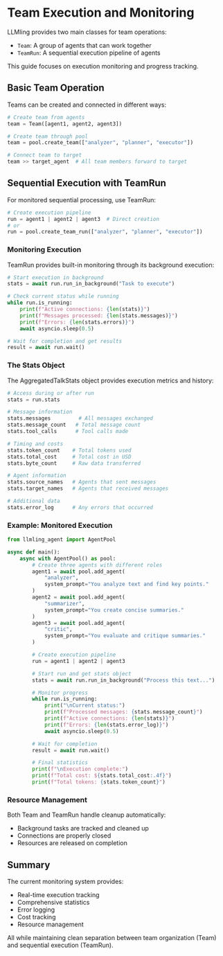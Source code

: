 # Team Execution and Monitoring

LLMling provides two main classes for team operations:

- `Team`: A group of agents that can work together
- `TeamRun`: A sequential execution pipeline of agents

This guide focuses on execution monitoring and progress tracking.

## Basic Team Operation

Teams can be created and connected in different ways:

```python
# Create team from agents
team = Team([agent1, agent2, agent3])

# Create team through pool
team = pool.create_team(["analyzer", "planner", "executor"])

# Connect team to target
team >> target_agent  # All team members forward to target
```

## Sequential Execution with TeamRun

For monitored sequential processing, use TeamRun:

```python
# Create execution pipeline
run = agent1 | agent2 | agent3  # Direct creation
# or
run = pool.create_team_run(["analyzer", "planner", "executor"])
```

### Monitoring Execution

TeamRun provides built-in monitoring through its background execution:

```python
# Start execution in background
stats = await run.run_in_background("Task to execute")

# Check current status while running
while run.is_running:
    print(f"Active connections: {len(stats)}")
    print(f"Messages processed: {len(stats.messages)}")
    print(f"Errors: {len(stats.errors)}")
    await asyncio.sleep(0.5)

# Wait for completion and get results
result = await run.wait()
```

### The Stats Object

The AggregatedTalkStats object provides execution metrics and history:

```python
# Access during or after run
stats = run.stats

# Message information
stats.messages         # All messages exchanged
stats.message_count   # Total message count
stats.tool_calls      # Tool calls made

# Timing and costs
stats.token_count    # Total tokens used
stats.total_cost     # Total cost in USD
stats.byte_count     # Raw data transferred

# Agent information
stats.source_names   # Agents that sent messages
stats.target_names   # Agents that received messages

# Additional data
stats.error_log      # Any errors that occurred
```

### Example: Monitored Execution

```python
from llmling_agent import AgentPool

async def main():
    async with AgentPool() as pool:
        # Create three agents with different roles
        agent1 = await pool.add_agent(
            "analyzer",
            system_prompt="You analyze text and find key points."
        )
        agent2 = await pool.add_agent(
            "summarizer",
            system_prompt="You create concise summaries."
        )
        agent3 = await pool.add_agent(
            "critic",
            system_prompt="You evaluate and critique summaries."
        )

        # Create execution pipeline
        run = agent1 | agent2 | agent3

        # Start run and get stats object
        stats = await run.run_in_background("Process this text...")

        # Monitor progress
        while run.is_running:
            print("\nCurrent status:")
            print(f"Processed messages: {stats.message_count}")
            print(f"Active connections: {len(stats)}")
            print(f"Errors: {len(stats.error_log)}")
            await asyncio.sleep(0.5)

        # Wait for completion
        result = await run.wait()

        # Final statistics
        print(f"\nExecution complete:")
        print(f"Total cost: ${stats.total_cost:.4f}")
        print(f"Total tokens: {stats.token_count}")
```

### Resource Management

Both Team and TeamRun handle cleanup automatically:

- Background tasks are tracked and cleaned up
- Connections are properly closed
- Resources are released on completion

## Summary

The current monitoring system provides:

- Real-time execution tracking
- Comprehensive statistics
- Error logging
- Cost tracking
- Resource management

All while maintaining clean separation between team organization (Team) and sequential execution (TeamRun).

